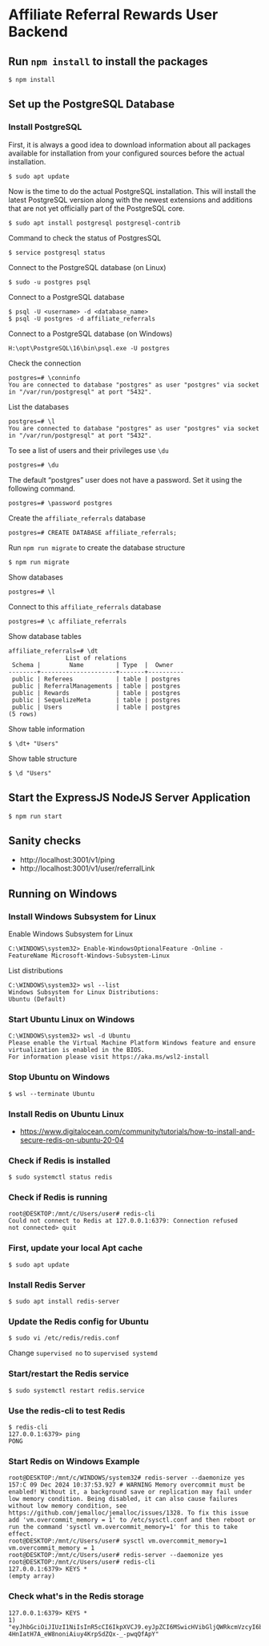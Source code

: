 # Affiliate Referral Rewards User Backend

## Run `npm install` to install the packages

```
$ npm install
```

## Set up the PostgreSQL Database

### Install PostgreSQL

First, it is always a good idea to download information about all packages available for installation from your configured sources before the actual installation.

```
$ sudo apt update
```

Now is the time to do the actual PostgreSQL installation. This will install the latest PostgreSQL version along with the newest extensions and additions that are not yet officially part of the PostgreSQL core.

```
$ sudo apt install postgresql postgresql-contrib
```

Command to check the status of PostgresSQL

```
$ service postgresql status
```

Connect to the PostgreSQL database (on Linux)

```
$ sudo -u postgres psql
```

Connect to a PostgreSQL database

```
$ psql -U <username> -d <database_name>
$ psql -U postgres -d affiliate_referrals
```

Connect to a PostgreSQL database (on Windows)

```
H:\opt\PostgreSQL\16\bin\psql.exe -U postgres
```

Check the connection

```
postgres=# \conninfo
You are connected to database "postgres" as user "postgres" via socket in "/var/run/postgresql" at port "5432".
```

List the databases

```
postgres=# \l
You are connected to database "postgres" as user "postgres" via socket in "/var/run/postgresql" at port "5432".
```

To see a list of users and their privileges use `\du`

```
postgres=# \du
```

The default “postgres” user does not have a password. Set it using the following command.

```
postgres=# \password postgres
```

Create the `affiliate_referrals` database

```
postgres=# CREATE DATABASE affiliate_referrals;
```

Run `npm run migrate` to create the database structure

```
$ npm run migrate
```

Show databases

```
postgres=# \l
```

Connect to this `affiliate_referrals` database

```
postgres=# \c affiliate_referrals
```

Show database tables

```
affiliate_referrals=# \dt
                List of relations
 Schema |        Name         | Type  |  Owner
--------+---------------------+-------+----------
 public | Referees            | table | postgres
 public | ReferralManagements | table | postgres
 public | Rewards             | table | postgres
 public | SequelizeMeta       | table | postgres
 public | Users               | table | postgres
(5 rows)
```

Show table information

```
$ \dt+ "Users"
```

Show table structure

```
$ \d "Users"
```


## Start the ExpressJS NodeJS Server Application

```
$ npm run start
```


## Sanity checks

- http://localhost:3001/v1/ping
- http://localhost:3001/v1/user/referralLink



## Running on Windows

### Install Windows Subsystem for Linux

Enable Windows Subsystem for Linux

````
C:\WINDOWS\system32> Enable-WindowsOptionalFeature -Online -FeatureName Microsoft-Windows-Subsystem-Linux
````

List distributions
````
C:\WINDOWS\system32> wsl --list
Windows Subsystem for Linux Distributions:
Ubuntu (Default)
````

### Start Ubuntu Linux on Windows

````
C:\WINDOWS\system32> wsl -d Ubuntu
Please enable the Virtual Machine Platform Windows feature and ensure virtualization is enabled in the BIOS.
For information please visit https://aka.ms/wsl2-install
````

### Stop Ubuntu on Windows

```
$ wsl --terminate Ubuntu
```

### Install Redis on Ubuntu Linux

- <https://www.digitalocean.com/community/tutorials/how-to-install-and-secure-redis-on-ubuntu-20-04>


### Check if Redis is installed

```
$ sudo systemctl status redis
```

### Check if Redis is running

```
root@DESKTOP:/mnt/c/Users/user# redis-cli
Could not connect to Redis at 127.0.0.1:6379: Connection refused
not connected> quit
```

### First, update your local Apt cache

```
$ sudo apt update
```

### Install Redis Server

```
$ sudo apt install redis-server
```

### Update the Redis config for Ubuntu

````
$ sudo vi /etc/redis/redis.conf
````

Change `supervised no` to `supervised systemd`

### Start/restart the Redis service

```
$ sudo systemctl restart redis.service
```

### Use the redis-cli to test Redis

```
$ redis-cli
127.0.0.1:6379> ping
PONG
```

### Start Redis on Windows Example

```
root@DESKTOP:/mnt/c/WINDOWS/system32# redis-server --daemonize yes
157:C 09 Dec 2024 10:37:53.927 # WARNING Memory overcommit must be enabled! Without it, a background save or replication may fail under low memory condition. Being disabled, it can also cause failures without low memory condition, see https://github.com/jemalloc/jemalloc/issues/1328. To fix this issue add 'vm.overcommit_memory = 1' to /etc/sysctl.conf and then reboot or run the command 'sysctl vm.overcommit_memory=1' for this to take effect.
root@DESKTOP:/mnt/c/Users/user# sysctl vm.overcommit_memory=1
vm.overcommit_memory = 1
root@DESKTOP:/mnt/c/Users/user# redis-server --daemonize yes
root@DESKTOP:/mnt/c/Users/user# redis-cli
127.0.0.1:6379> KEYS *
(empty array)
```

### Check what's in the Redis storage

```
127.0.0.1:6379> KEYS *
1) "eyJhbGciOiJIUzI1NiIsInR5cCI6IkpXVCJ9.eyJpZCI6MSwicHVibGljQWRkcmVzcyI6bnVsbCwiZW1haWwiOiJkZG9oZXJ0eUByZWFsc3BsaXQubmV0IiwiaWF0IjoxNzMzNzYzNTk1LCJleHAiOjE3MzM4NDk5OTV9.Q-4HnIatH7A_eW8noniAiuy4KrpSdZQx-_-pwqQfApY"
```
